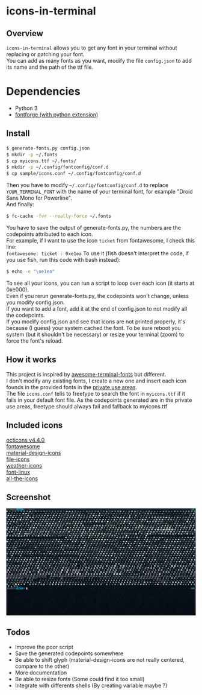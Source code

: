 # icons-in-terminal

## Overview

`icons-in-terminal` allows you to get any font in your terminal without replacing or patching your font.  
You can add as many fonts as you want, modify the file `config.json` to add its name and the path of the ttf file.  

# Dependencies

- Python 3
- [fontforge (with python extension)](https://fontforge.github.io)

## Install

```bash
$ generate-fonts.py config.json
$ mkdir -p ~/.fonts
$ cp myicons.ttf ~/.fonts/
$ mkdir -p ~/.config/fontconfig/conf.d
$ cp sample/icons.conf ~/.config/fontconfig/conf.d
```
Then you have to modify `~/.config/fontconfig/conf.d` to replace `YOUR_TERMINAL_FONT` with the name of your terminal font, for example "Droid Sans Mono for Powerline".  
And finally:  
```bash
$ fc-cache -fvr --really-force ~/.fonts
```
You have to save the output of generate-fonts.py, the numbers are the codepoints attributed to each icon.  
For example, if I want to use the icon `ticket` from fontawesome, I check this line:  
`fontawesome: ticket : 0xe1ea`
To use it (fish doesn't interpret the code, if you use fish, run this code with bash instead):  
```bash
$ echo -e "\ue1ea"
```
To see all your icons, you can run a script to loop over each icon (it starts at 0xe000).  
Even if you rerun generate-fonts.py, the codepoints won't change, unless you modify config.json.  
If you want to add a font, add it at the end of config.json to not modify all the codepoints.  
If you modify config.json and see that icons are not printed properly, it's because (I guess) your system cached the font. To be sure reboot you system (but it shouldn't be necessary) or resize your terminal (zoom) to force the font's reload.

## How it works

This project is inspired by [awesome-terminal-fonts](https://github.com/gabrielelana/awesome-terminal-fonts) but different.  
I don't modify any existing fonts, I create a new one and insert each icon founds in the provided fonts in the [private use areas](https://en.wikipedia.org/wiki/Private_Use_Areas).  
The file `icons.conf` tells to freetype to search the font in `myicons.ttf` if it fails in your default font file. As the codepoints generated are in the private use areas, freetype should always fail and fallback to myicons.ttf

## Included icons

[octicons v4.4.0](https://octicons.github.com/)  
[fontawesome](http://fontawesome.io/)  
[material-design-icons](https://github.com/google/material-design-icons)  
[file-icons](https://atom.io/packages/file-icons)  
[weather-icons](https://erikflowers.github.io/weather-icons/)  
[font-linux](https://github.com/Lukas-W/font-linux)  
[all-the-icons](https://github.com/domtronn/all-the-icons.el)  

## Screenshot

![Screenshot the included icons](image/icons.jpg)

## Todos

- Improve the poor script
- Save the generated codepoints somewhere
- Be able to shift glyph (material-design-icons are not really centered, compare to the other)
- More documentation
- Be able to resize fonts (Some could find it too small)
- Integrate with differents shells (By creating variable maybe ?)
